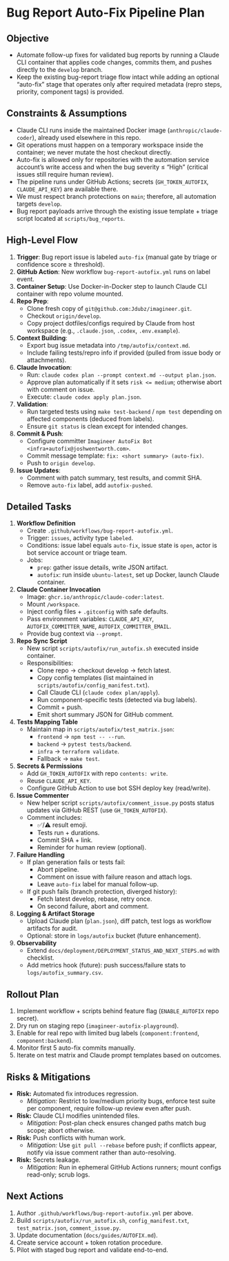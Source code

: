 # Bug Report Auto-Fix Pipeline Plan

## Objective
- Automate follow-up fixes for validated bug reports by running a Claude CLI container that applies code changes, commits them, and pushes directly to the `develop` branch.
- Keep the existing bug-report triage flow intact while adding an optional “auto-fix” stage that operates only after required metadata (repro steps, priority, component tags) is provided.

## Constraints & Assumptions
- Claude CLI runs inside the maintained Docker image (`anthropic/claude-coder`), already used elsewhere in this repo.
- Git operations must happen on a temporary workspace inside the container; we never mutate the host checkout directly.
- Auto-fix is allowed only for repositories with the automation service account’s write access and when the bug severity ≤ “High” (critical issues still require human review).
- The pipeline runs under GitHub Actions; secrets (`GH_TOKEN_AUTOFIX`, `CLAUDE_API_KEY`) are available there.
- We must respect branch protections on `main`; therefore, all automation targets `develop`.
- Bug report payloads arrive through the existing issue template + triage script located at `scripts/bug_reports`.

## High-Level Flow
1. **Trigger**: Bug report issue is labeled `auto-fix` (manual gate by triage or confidence score ≥ threshold).
2. **GitHub Action**: New workflow `bug-report-autofix.yml` runs on label event.
3. **Container Setup**: Use Docker-in-Docker step to launch Claude CLI container with repo volume mounted.
4. **Repo Prep**:
   - Clone fresh copy of `git@github.com:Jdubz/imagineer.git`.
   - Checkout `origin/develop`.
   - Copy project dotfiles/configs required by Claude from host workspace (e.g., `.claude.json`, `.codex`, `.env.example`).
5. **Context Building**:
   - Export bug issue metadata into `/tmp/autofix/context.md`.
   - Include failing tests/repro info if provided (pulled from issue body or attachments).
6. **Claude Invocation**:
   - Run: `claude codex plan --prompt context.md --output plan.json`.
   - Approve plan automatically if it sets `risk <= medium`; otherwise abort with comment on issue.
   - Execute: `claude codex apply plan.json`.
7. **Validation**:
   - Run targeted tests using `make test-backend` / `npm test` depending on affected components (deduced from labels).
   - Ensure `git status` is clean except for intended changes.
8. **Commit & Push**:
   - Configure committer `Imagineer AutoFix Bot <infra+autofix@joshwentworth.com>`.
   - Commit message template: `fix: <short summary> (auto-fix)`.
   - Push to `origin develop`.
9. **Issue Updates**:
   - Comment with patch summary, test results, and commit SHA.
   - Remove `auto-fix` label, add `autofix-pushed`.

## Detailed Tasks
1. **Workflow Definition**
   - Create `.github/workflows/bug-report-autofix.yml`.
   - Trigger: `issues`, activity type `labeled`.
   - Conditions: issue label equals `auto-fix`, issue state is `open`, actor is bot service account or triage team.
   - Jobs:
     - `prep`: gather issue details, write JSON artifact.
     - `autofix`: run inside `ubuntu-latest`, set up Docker, launch Claude container.
2. **Claude Container Invocation**
   - Image: `ghcr.io/anthropic/claude-coder:latest`.
   - Mount `/workspace`.
   - Inject config files + `.gitconfig` with safe defaults.
   - Pass environment variables: `CLAUDE_API_KEY`, `AUTOFIX_COMMITTER_NAME`, `AUTOFIX_COMMITTER_EMAIL`.
   - Provide bug context via `--prompt`.
3. **Repo Sync Script**
   - New script `scripts/autofix/run_autofix.sh` executed inside container.
   - Responsibilities:
     - Clone repo → checkout develop → fetch latest.
     - Copy config templates (list maintained in `scripts/autofix/config_manifest.txt`).
     - Call Claude CLI (`claude codex plan/apply`).
     - Run component-specific tests (detected via bug labels).
     - Commit + push.
     - Emit short summary JSON for GitHub comment.
4. **Tests Mapping Table**
   - Maintain map in `scripts/autofix/test_matrix.json`:
     - `frontend` → `npm test -- --run`.
     - `backend` → `pytest tests/backend`.
     - `infra` → `terraform validate`.
     - Fallback → `make test`.
5. **Secrets & Permissions**
   - Add `GH_TOKEN_AUTOFIX` with repo `contents: write`.
   - Reuse `CLAUDE_API_KEY`.
   - Configure GitHub Action to use bot SSH deploy key (read/write).
6. **Issue Commenter**
   - New helper script `scripts/autofix/comment_issue.py` posts status updates via GitHub REST (use `GH_TOKEN_AUTOFIX`).
   - Comment includes:
     - ✅/⚠️ result emoji.
     - Tests run + durations.
     - Commit SHA + link.
     - Reminder for human review (optional).
7. **Failure Handling**
   - If plan generation fails or tests fail:
     - Abort pipeline.
     - Comment on issue with failure reason and attach logs.
     - Leave `auto-fix` label for manual follow-up.
   - If git push fails (branch protection, diverged history):
     - Fetch latest develop, rebase, retry once.
     - On second failure, abort and comment.
8. **Logging & Artifact Storage**
   - Upload Claude plan (`plan.json`), diff patch, test logs as workflow artifacts for audit.
   - Optional: store in `logs/autofix` bucket (future enhancement).
9. **Observability**
   - Extend `docs/deployment/DEPLOYMENT_STATUS_AND_NEXT_STEPS.md` with checklist.
   - Add metrics hook (future): push success/failure stats to `logs/autofix_summary.csv`.

## Rollout Plan
1. Implement workflow + scripts behind feature flag (`ENABLE_AUTOFIX` repo secret).
2. Dry run on staging repo (`imagineer-autofix-playground`).
3. Enable for real repo with limited bug labels (`component:frontend`, `component:backend`).
4. Monitor first 5 auto-fix commits manually.
5. Iterate on test matrix and Claude prompt templates based on outcomes.

## Risks & Mitigations
- **Risk:** Automated fix introduces regression.
  - *Mitigation:* Restrict to low/medium priority bugs, enforce test suite per component, require follow-up review even after push.
- **Risk:** Claude CLI modifies unintended files.
  - *Mitigation:* Post-plan check ensures changed paths match bug scope; abort otherwise.
- **Risk:** Push conflicts with human work.
  - *Mitigation:* Use `git pull --rebase` before push; if conflicts appear, notify via issue comment rather than auto-resolving.
- **Risk:** Secrets leakage.
  - *Mitigation:* Run in ephemeral GitHub Actions runners; mount configs read-only; scrub logs.

## Next Actions
1. Author `.github/workflows/bug-report-autofix.yml` per above.
2. Build `scripts/autofix/run_autofix.sh`, `config_manifest.txt`, `test_matrix.json`, `comment_issue.py`.
3. Update documentation (`docs/guides/AUTOFIX.md`).
4. Create service account + token rotation procedure.
5. Pilot with staged bug report and validate end-to-end.
